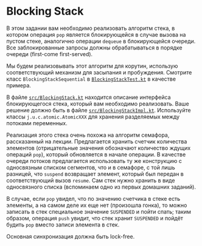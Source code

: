 # Blocking Stack
В этом задании вам необходимо реализовать алгоритм стека,
в котором операция `pop` является блокирующейся в случае вызова на пустом стеке,
аналогично операции `dequeue` в блокирующейся очереди. Все заблокированные запросы должны
обрабатываться в порядке очереди (first-come first-served).

Мы будем реализовывать этот алгоритм для корутин, использую соответствующий механизм
для засыпания и пробуждения. Смотрите класс `BlockingStackSequential`
в [`BlockingStackTest.kt`](test/BlockingStackTest.kt) в качестве примера.

В файле [`src/BlockingStack.kt`](src/BlockingStack.kt) находится описание интерфейса блокирующегося стека,
который  вам необходимо реализовать. Ваше решение должно быть в файле [`src/BlockingStackImpl.kt`](src/BlockingStackImpl.kt).
Используйте классы `j.u.c.atomic.AtomicXXX` для хранения разделяемых между потоками переменных.

Реализация этого стека очень похожа на алгоритм семафора, рассказанный на лекции.
Предлагается хранить счетчик количества элементов (отрицательные значения обозначают количество ждущих операций `pop`),
который обновляется в начале операции. В качестве очереди потоков предлагается использовать ту же конструкцию
с односвязным списком сегментов, что и в семафоре, с той лишь разницей, что `suspend` возвращает элемент,
который был передан в соответствующий вызов `resume`. Сам стек нужно хранить в виде односвязного списка
(вспоминаем одно из первых домашних заданий).

В случае, если `pop` увидел, что по значению счетчика в стеке есть элементы,
а на самом деле их еще нет (произошла гонка), то можно записать в стек специальное значение
`SUSPENDED` и пойти спать; таким образом, операция `push` увидит,
что стек хранит `SUSPENDED` и пойдёт будить `pop` вместо записи элемента в стек.

Основная синхронизация должна быть lock-free.
